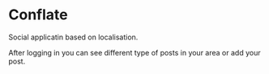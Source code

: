 # Conflate

Social applicatin based on localisation.

After logging in you can see different type of posts in your area or add your post.
